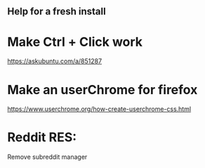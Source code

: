 ## Help for a fresh install

# Make Ctrl + Click work
https://askubuntu.com/a/851287

# Make an userChrome for firefox
https://www.userchrome.org/how-create-userchrome-css.html

# Reddit RES:
Remove subreddit manager
